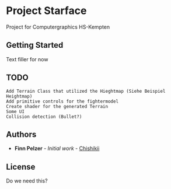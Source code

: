 # Project Starface

Project for Computergraphics HS-Kempten

## Getting Started

Text filler for now

## TODO
```
Add Terrain Class that utilized the Hieghtmap (Siehe Beispiel Heightmap)
Add primitive controls for the fightermodel
Create shader for the generated Terrain
Some UI
Collision detection (Bullet?)
```
## Authors

* **Finn Pelzer** - *Initial work* - [Chishikii](https://github.com/chishikii)

## License

Do we need this?

